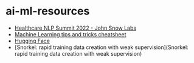 # ai-ml-resources
- [Healthcare NLP Summit 2022 - John Snow Labs](https://youtube.com/playlist?list=PL5zieHHAlvAoXeSgVWe2QQ0tHYoap8InP)
- [Machine Learning tips and tricks cheatsheet](https://stanford.edu/~shervine/teaching/cs-229/cheatsheet-machine-learning-tips-and-tricks)
- [Hugging Face](https://huggingface.co/)
- [Snorkel: rapid training data creation with weak supervision](Snorkel: rapid training data creation with weak supervision)
